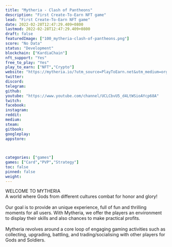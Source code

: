```yaml
---
title: "Mytheria - Clash of Pantheons"
description: "First Create-To-Earn NFT game"
lead: "First Create-To-Earn NFT game"
date: 2022-02-28T12:47:29.409+0800
lastmod: 2022-02-28T12:47:29.409+0800
draft: false
featuredImage: ["100_mytheria-clash-of-pantheons.png"]
score: "No Data"
status: "Development"
blockchain: ["KardiaChain"]
nft_support: "Yes"
free_to_play: "Yes"
play_to_earn: ["NFT","Crypto"]
website: "https://mytheria.io/?utm_source=PlayToEarn.net&utm_medium=organic&utm_campaign=gamepage"
twitter: 
discord: 
telegram: 
github: 
youtube: "https://www.youtube.com/channel/UCLCbvU5_d4LtWSioAYcp68A"
twitch: 
facebook: 
instagram: 
reddit: 
medium: 
steam: 
gitbook: 
googleplay: 
appstore: 

  
    
categories: ["games"]
games: ["Card","PVP","Strategy"]
toc: false
pinned: false
weight: 
---
```

WELCOME TO MYTHERIA<br> A world where Gods from different cultures combat for honor and glory!<br> <br> Our goal is to provide an unique experience, full of fun and thrilling moments for all users. With Mytheria, we offer the players an environment to display their skills and also chances to make practical profits.<br> <br> Mytheria revolves around a core loop of engaging gaming activities such as collecting, upgrading, battling, and trading/socialising with other players for Gods and Soldiers.